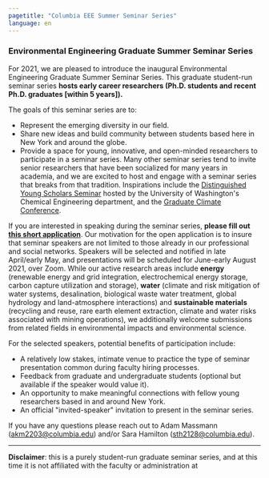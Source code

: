 ```yaml
---
pagetitle: "Columbia EEE Summer Seminar Series"
language: en
---
```


### Environmental Engineering Graduate Summer Seminar Series

For 2021, we are pleased to introduce the inaugural Environmental
Engineering Graduate Summer Seminar Series. This graduate student-run
seminar series **hosts early career researchers (Ph.D. students and
recent Ph.D. graduates [within 5 years]).**

The goals of this seminar series are to:

- Represent the emerging diversity in our field.
- Share new ideas and build community between students based here in
  New York and around the globe.
- Provide a space for young, innovative, and open-minded researchers
  to participate in a seminar series. Many other seminar series tend
  to invite senior researchers that have been socialized for many
  years in academia, and we are excited to host and engage with a
  seminar series that breaks from that tradition. Inspirations include
  the [Distinguished Young Scholars
  Seminar](http://depts.washington.edu/dyss/index.html) hosted by the
  University of Washington's Chemical Engineering department, and the
  [Graduate Climate
  Conference](https://pcc.uw.edu/events/graduate-climate-conference/).

If you are interested in speaking during the seminar series, **please
fill out [this short
application](https://docs.google.com/forms/d/1x05IPe6zoQbrJ5OSldxM5aMGrGUGwOI1Ex4qCCRw914)**.
Our motivation for the open application is to insure that seminar
speakers are not limited to those already in our professional and
social networks. Speakers will be selected and notified in late
April/early May, and presentations will be scheduled for June-early
August 2021, over Zoom. While our active research areas include
**energy** (renewable energy and grid integration, electrochemical
energy storage, carbon capture utilization and storage), **water**
(climate and risk mitigation of water systems, desalination,
biological waste water treatment, global hydrology and land-atmosphere
interactions) and **sustainable materials** (recycling and reuse, rare
earth element extraction, climate and water risks associated with
mining operations), we additionally welcome submissions from related
fields in environmental impacts and environmental science.

For the selected speakers, potential benefits of participation
include:

- A relatively low stakes, intimate venue to practice the type of
  seminar presentation common during faculty hiring processes.
- Feedback from graduate and undergraduate students (optional but
  available if the speaker would value it).
- An opportunity to make meaningful connections with fellow young
  researchers based in and around New York.
- An official "invited-speaker" invitation to present in the seminar
  series.

If you have any questions please reach out to Adam Massmann
(akm2203@columbia.edu) and/or Sara Hamilton (sth2128@columbia.edu).

----------------------
**Disclaimer**: this is a purely student-run graduate seminar series,
and at this time it is not affiliated with the faculty or
administration at
